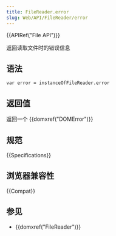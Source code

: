 ```yaml
---
title: FileReader.error
slug: Web/API/FileReader/error
---
```


{{APIRef("File API")}}

返回读取文件时的错误信息

## 语法

```plain
var error = instanceOfFileReader.error
```

## 返回值

返回一个 {{domxref("DOMError")}}

## 规范

{{Specifications}}

## 浏览器兼容性

{{Compat}}

## 参见

- {{domxref("FileReader")}}

